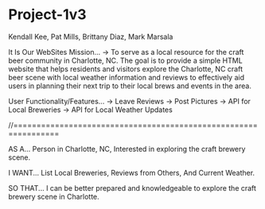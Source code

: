 # Project-1v3

Kendall Kee, Pat Mills, Brittany Diaz, Mark Marsala

It Is Our WebSites Mission…
→ To serve as a local resource for the craft beer community in Charlotte, NC. The goal is to provide a simple HTML website that helps residents and visitors explore the Charlotte, NC craft beer scene with local weather information and reviews to effectively aid users in planning their next trip to their local brews and events in the area. 

User Functionality/Features...
→ Leave Reviews
→ Post Pictures
→ API for Local Breweries
→ API for Local Weather Updates

//================================================================


AS A...
Person in Charlotte, NC, Interested in exploring the craft brewery scene.

I WANT...
List Local Breweries, Reviews from Others, And Current Weather. 

SO THAT...
I can be better prepared and knowledgeable to explore the craft brewery scene in Charlotte. 



